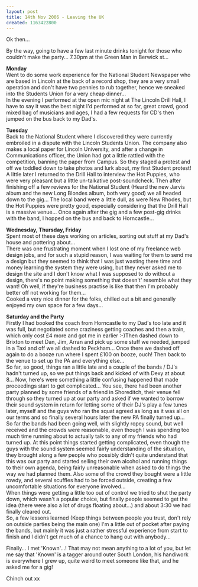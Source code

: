 ```yaml
---
layout: post
title: 14th Nov 2006 - Leaving the UK
created: 1163422800
---
```



Ok then...

By the way, going to have a few last minute drinks tonight for those who couldn&#39;t make the party... 7.30pm at the Green Man in Berwick st...

<strong>Monday</strong><br />Went to do some work experience for the National Student Newspaper who are based in Lincoln at the back of a record shop, they are a very small operation and don&#39;t have two pennies to rub together, hence we sneaked into the Students Union for a very cheap dinner...<br />In the evening I performed at the open mic night at The Lincoln Drill Hall, I have to say it was the best night I&#39;d performed at so far, great crowd, good mixed bag of musicians and ages, I had a few requests for CD&#39;s then jumped on the bus back to my Dad&#39;s.

<strong>Tuesday</strong><br />Back to the National Student where I discovered they were currently embroiled in a dispute with the Lincoln Students Union. The company also makes a local paper for Lincoln University, and after a change in Communications officer, the Union had got a little rattled with the competition, banning the paper from Campus. So they staged a protest and off we toddled down to take photos and lurk about, my first Student protest!<br />A little later I returned to the Drill Hall to interview the Hot Puppies, who were very pleasant but a little un-talkative post-soundcheck. Then after finishing off a few reviews for the National Student (Heard the new Jarvis album and the new Long Blondes album, both very good) we all headed down to the gig... The local band were a little dull, as were New Rhodes, but the Hot Puppies were pretty good, especially considering that the Drill Hall is a massive venue... Once again after the gig and a few post-gig drinks with the band, I hopped on the bus and back to Horncastle...

<strong>Wednesday, Thursday, Friday</strong><br />Spent most of these days working on articles, sorting out stuff at my Dad&#39;s house and pottering about...<br />There was one frustrating moment when I lost one of my freelance web design jobs, and for such a stupid reason, I was waiting for them to send me a design but they seemed to think that I was just wasting there time and money learning the system they were using, but they never asked me to design the site and I don&#39;t know what I was supposed to do without a design, there&#39;s no point making something that doesn&#39;t&#39; resemble what they want! Oh well, if they&#39;re business practise is like that then I&#39;m probably better off not working for them...<br />Cooked a very nice dinner for the folks, chilled out a bit and generally enjoyed my own space for a few days...

<strong>Saturday and the Party</strong><br />Firstly I had booked the coach from Horncastle to my Dad&#39;s too late and it was full, but negotiated some craziness getting coaches and then a train, which only cost &pound;4 more and got me in earlier :-)Then dashed down to Brixton to meet Dan, Jim, Arran and pick up some stuff we needed, jumped in a Taxi and off we all dashed to Peckham... Once there we dashed off again to do a booze run where I spent &pound;100 on booze, ouch! Then back to the venue to set up the PA and everything else...<br />So far, so good, things ran a little late and a couple of the bands / DJ&#39;s hadn&#39;t turned up, so we put things back and kicked of with Dexy at about 8... Now, here&#39;s were something a little confusing happened that made proceedings start to get complicated... You see, there had been another party planned by some friends of a friend in Shoreditch, their venue fell through so they turned up at our party and asked if we wanted to borrow their sound system in return for letting some of their DJ&#39;s play a few tunes later, myself and the guys who ran the squat agreed as long as it was all on our terms and so finally several hours later the new PA finally turned up...<br />So far the bands had been going well, with slightly ropey sound, but well received and the crowds were reasonable, even though I was spending too much time running about to actually talk to any of my friends who had turned up. At this point things started getting complicated, even though the guys with the sound system seemed fairly understanding of the situation, they brought along a few people who possibly didn&#39;t quite understand that this was our party and started selling their own alcohol and running things to their own agenda, being fairly unreasonable when asked to do things the way we had planned them. Also some of the crowd they bought were a little rowdy, and several scuffles had to be forced outside, creating a few uncomfortable situations for everyone involved...<br />When things were getting a little too out of control we tried to shut the party down, which wasn&#39;t a popular choice, but finally people seemed to get the idea (there were also a lot of drugs floating about...) and about 3:30 we had finally cleared out.<br />So, a few lessons learned (Keep things between people you trust, don&#39;t rely on outside parties being the main one) I&#39;m a little out of pocket after paying the bands, but mainly it was just a rather stressful experience from start to finish and I didn&#39;t get much of a chance to hang out with anybody...

Finally... I met &#39;Known&#39;...! That may not mean anything to a lot of you, but let me say that &#39;Known&#39; is a tagger around outer South London, his handiwork is everywhere I grew up, quite weird to meet someone like that, and he asked me for a gig!

Chinch out xx
